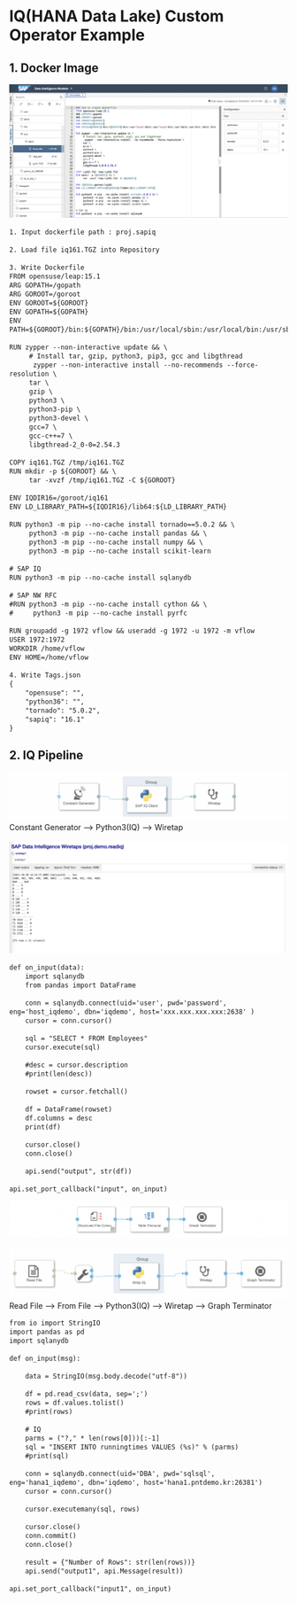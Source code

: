 # IQ(HANA Data Lake) Custom Operator Example

## 1. Docker Image

![](Images/dockerfile.png)<br>

    1. Input dockerfile path : proj.sapiq
    
    2. Load file iq161.TGZ into Repository
    
    3. Write Dockerfile
    FROM opensuse/leap:15.1
    ARG GOPATH=/gopath
    ARG GOROOT=/goroot
    ENV GOROOT=${GOROOT}
    ENV GOPATH=${GOPATH}
    ENV PATH=${GOROOT}/bin:${GOPATH}/bin:/usr/local/sbin:/usr/local/bin:/usr/sbin:/usr/bin:/sbin:/bin

    RUN zypper --non-interactive update && \
         # Install tar, gzip, python3, pip3, gcc and libgthread
          zypper --non-interactive install --no-recommends --force-resolution \
         tar \
         gzip \
         python3 \
         python3-pip \
         python3-devel \
         gcc=7 \
         gcc-c++=7 \
         libgthread-2_0-0=2.54.3

    COPY iq161.TGZ /tmp/iq161.TGZ
    RUN mkdir -p ${GOROOT} && \
         tar -xvzf /tmp/iq161.TGZ -C ${GOROOT}

    ENV IQDIR16=/goroot/iq161
    ENV LD_LIBRARY_PATH=${IQDIR16}/lib64:${LD_LIBRARY_PATH}

    RUN python3 -m pip --no-cache install tornado==5.0.2 && \
         python3 -m pip --no-cache install pandas && \
         python3 -m pip --no-cache install numpy && \
         python3 -m pip --no-cache install scikit-learn

    # SAP IQ
    RUN python3 -m pip --no-cache install sqlanydb

    # SAP NW RFC
    #RUN python3 -m pip --no-cache install cython && \
    #     python3 -m pip --no-cache install pyrfc

    RUN groupadd -g 1972 vflow && useradd -g 1972 -u 1972 -m vflow
    USER 1972:1972
    WORKDIR /home/vflow
    ENV HOME=/home/vflow
    
    4. Write Tags.json
    {
        "opensuse": "",
        "python36": "",
        "tornado": "5.0.2",
        "sapiq": "16.1"
    }

## 2. IQ Pipeline

![](Images/iq_pipeline.png)<br>
Constant Generator --> Python3(IQ) --> Wiretap<br><br>
![](Images/result.png)<br>

    def on_input(data):
        import sqlanydb
        from pandas import DataFrame

        conn = sqlanydb.connect(uid='user', pwd='password', eng='host_iqdemo', dbn='iqdemo', host='xxx.xxx.xxx.xxx:2638' )
        cursor = conn.cursor()

        sql = "SELECT * FROM Employees"
        cursor.execute(sql)

        #desc = cursor.description
        #print(len(desc))

        rowset = cursor.fetchall()

        df = DataFrame(rowset)
        df.columns = desc
        print(df)

        cursor.close()
        conn.close()

        api.send("output", str(df))

    api.set_port_callback("input", on_input)

![](Images/writeiq2.png)<br>

![](Images/writeiq.png)<br>
Read File --> From File --> Python3(IQ) --> Wiretap --> Graph Terminator

    from io import StringIO
    import pandas as pd
    import sqlanydb

    def on_input(msg):

        data = StringIO(msg.body.decode("utf-8"))

        df = pd.read_csv(data, sep=';')
        rows = df.values.tolist()
        #print(rows)

        # IQ
        parms = ("?," * len(rows[0]))[:-1]
        sql = "INSERT INTO runningtimes VALUES (%s)" % (parms)
        #print(sql)

        conn = sqlanydb.connect(uid='DBA', pwd='sqlsql', eng='hana1_iqdemo', dbn='iqdemo', host='hana1.pntdemo.kr:26381')
        cursor = conn.cursor()

        cursor.executemany(sql, rows)

        cursor.close()
        conn.commit()
        conn.close()

        result = {"Number of Rows": str(len(rows))}
        api.send("output1", api.Message(result))

    api.set_port_callback("input1", on_input)

